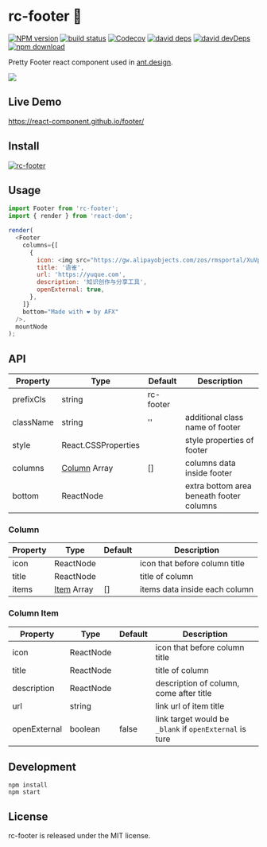 # rc-footer 🐾

[![NPM version][npm-image]][npm-url]
[![build status][travis-image]][travis-url]
[![Codecov][codecov-image]][codecov-url]
[![david deps][david-image]][david-url]
[![david devDeps][david-dev-image]][david-dev-url]
[![npm download][download-image]][download-url]

[npm-image]: http://img.shields.io/npm/v/rc-footer.svg?style=flat-square
[npm-url]: http://npmjs.org/package/rc-footer
[travis-image]: https://img.shields.io/travis/com/react-component/footer.svg?style=flat-square
[travis-url]: https://travis-ci.com/react-component/footer
[codecov-image]: https://img.shields.io/codecov/c/github/react-component/footer/master.svg?style=flat-square
[codecov-url]: https://codecov.io/gh/react-component/footer/branch/master
[david-image]: https://david-dm.org/react-component/footer/status.svg?style=flat-square
[david-dev-url]: https://david-dm.org/react-component/footer?type=dev
[david-dev-image]: https://david-dm.org/react-component/footer/dev-status.svg?style=flat-square
[david-url]: https://david-dm.org/react-component/footer
[download-image]: https://img.shields.io/npm/dm/rc-footer.svg?style=flat-square
[download-url]: https://npmjs.org/package/rc-footer

Pretty Footer react component used in [ant.design](https://ant.design).

![](https://gw.alipayobjects.com/zos/antfincdn/z4ie3X8x6u/1cb23945-ec67-45a3-b521-f8da62e12255.png)

## Live Demo

https://react-component.github.io/footer/

## Install

[![rc-footer](https://nodei.co/npm/rc-footer.png)](https://npmjs.org/package/rc-footer)

## Usage

```js
import Footer from 'rc-footer';
import { render } from 'react-dom';

render(
  <Footer
    columns={[
      {
        icon: <img src="https://gw.alipayobjects.com/zos/rmsportal/XuVpGqBFxXplzvLjJBZB.svg" />,
        title: '语雀',
        url: 'https://yuque.com',
        description: '知识创作与分享工具',
        openExternal: true,
      },
    ]}
    bottom="Made with ❤️ by AFX"
  />,
  mountNode
);
```

## API

| Property       | Type                     | Default   | Description                                              |
| -------------- | ------------------------ | --------- | -------------------------------------------------------- |
| prefixCls      | string                   | rc-footer |                                                          |
| className      | string                   | ''        | additional class name of footer                          |
| style          | React.CSSProperties      |           | style properties of footer                               |
| columns        | [Column](#Column) Array  | []        | columns data inside footer                               |
| bottom         | ReactNode                |           | extra bottom area beneath footer columns                 |

### Column

| Property       | Type                       | Default   | Description                                            |
| -------------- | -------------------------- | --------- | ------------------------------------------------------ |
| icon           | ReactNode                  |           | icon that before column title                          |
| title          | ReactNode                  |           | title of column                                        |
| items          | [Item](#Column-Item) Array | []        | items data inside each column                          |

### Column Item

| Property       | Type                     | Default   | Description                                              |
| -------------- | ------------------------ | --------- | -------------------------------------------------------- |
| icon           | ReactNode                |           | icon that before column title                            |
| title          | ReactNode                |           | title of column                                          |
| description    | ReactNode                |           | description of column, come after title                  |
| url            | string                   |           | link url of item title                                   |
| openExternal   | boolean                  | false     | link target would be `_blank` if `openExternal` is ture  |


## Development

```
npm install
npm start
```

## License

rc-footer is released under the MIT license.
